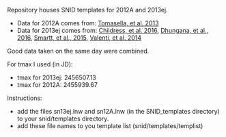 Repository houses SNID templates for 2012A and 2013ej.
* Data for 2012A comes from: [Tomasella, et al. 2013](https://ui.adsabs.harvard.edu//#abs/2013MNRAS.434.1636T/abstract)
* Data for 2013ej comes from: [Childress, et al. 2016](https://ui.adsabs.harvard.edu//#abs/2016PASA...33...55C/abstract),
[Dhungana, et al., 2016](https://ui.adsabs.harvard.edu//#abs/2016ApJ...822....6D/abstract), 
[Smartt, et al., 2015](https://ui.adsabs.harvard.edu//#abs/2015A&A...579A..40S/abstract), 
[Valenti, et al. 2014](https://ui.adsabs.harvard.edu//#abs/2014MNRAS.438L.101V/abstract)

Good data taken on the same day were combined.

For tmax I used (in JD):
* tmax for 2013ej: 2456507.13
* tmax for 2012A: 2455939.67

Instructions:
* add the files sn13ej.lnw and sn12A.lnw (in the SNID_templates directory) to your snid/templates directory.
* add these file names to you template list (snid/templates/templist)


